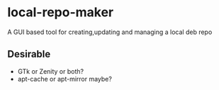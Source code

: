 # local-repo-maker
A GUI based tool for creating,updating and managing a local deb repo


## Desirable
* GTk or Zenity or both?
* apt-cache or apt-mirror maybe?
